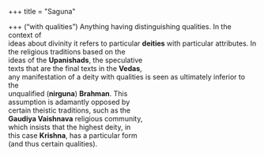 +++
title = "Saguna"

+++
(“with qualities”) Anything having distinguishing qualities. In the context of  
ideas about divinity it refers to particular **deities** with particular attributes. In  
the religious traditions based on the  
ideas of the **Upanishads**, the speculative  
texts that are the final texts in the **Vedas**,  
any manifestation of a deity with qualities is seen as ultimately inferior to the  
unqualified (**nirguna**) **Brahman**. This  
assumption is adamantly opposed by  
certain theistic traditions, such as the  
**Gaudiya Vaishnava** religious community,  
which insists that the highest deity, in  
this case **Krishna**, has a particular form  
(and thus certain qualities).